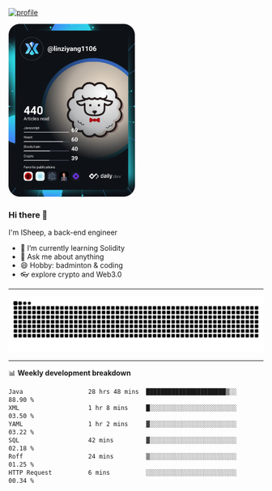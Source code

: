 [![profile](https://user-images.githubusercontent.com/54968314/208005045-e4b42f3b-833d-4242-bfcc-e764865553a2.svg)](https://www.calligrapher.ai/)

<a href="https://app.daily.dev/linziyang1106"><img src="/devcard.png" width="250" alt="ISheep's Dev Card"/></a>

### Hi there 🐏

I'm ISheep, a back-end engineer

- 🔭 I’m currently learning Solidity
- 💬 Ask me about anything
- 😄 Hobby: badminton & coding
- 👓 explore crypto and Web3.0

-------

![](https://raw.githubusercontent.com/ISheepp/ISheepp/output/github-contribution-grid-snake.svg)

-------

📊 **Weekly development breakdown**
<!--START_SECTION:waka-->

```text
Java                  28 hrs 48 mins  ██████████████████████▒░░   88.90 %
XML                   1 hr 8 mins     █░░░░░░░░░░░░░░░░░░░░░░░░   03.50 %
YAML                  1 hr 2 mins     ▓░░░░░░░░░░░░░░░░░░░░░░░░   03.22 %
SQL                   42 mins         ▓░░░░░░░░░░░░░░░░░░░░░░░░   02.18 %
Roff                  24 mins         ▒░░░░░░░░░░░░░░░░░░░░░░░░   01.25 %
HTTP Request          6 mins          ░░░░░░░░░░░░░░░░░░░░░░░░░   00.34 %
```

<!--END_SECTION:waka-->
